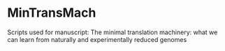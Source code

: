 # MinTransMach
Scripts used for manuscript: The minimal translation machinery: what we can learn from naturally and experimentally reduced genomes
